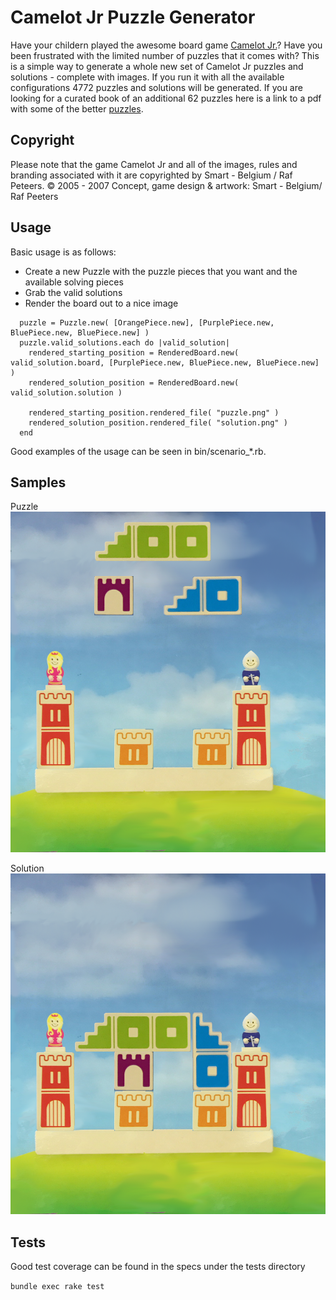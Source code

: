 # Camelot Jr Puzzle Generator

Have your childern played the awesome board game [Camelot Jr.](http://www.smartgames.eu/en/smartgames/camelot-jr)?  Have you been frustrated with the limited number of puzzles that it comes with?  This is a simple way to generate a whole new set of Camelot Jr puzzles and solutions - complete with images.  If you run it with all the available configurations 4772 puzzles and solutions will be generated.  If you are looking for a curated book of an additional 62 puzzles here is a link to a pdf with some of the better [puzzles](../master/solutions/the-hard-puzzles.pdf).

## Copyright
Please note that the game Camelot Jr and all of the images, rules and branding associated with it are copyrighted by Smart - Belgium / Raf Peteers. 
© 2005 - 2007 Concept, game design & artwork: Smart - Belgium/ Raf Peeters

## Usage

Basic usage is as follows:
* Create a new Puzzle with the puzzle pieces that you want and the available solving pieces
* Grab the valid solutions
* Render the board out to a nice image

```
  puzzle = Puzzle.new( [OrangePiece.new], [PurplePiece.new, BluePiece.new, BluePiece.new] )
  puzzle.valid_solutions.each do |valid_solution|
    rendered_starting_position = RenderedBoard.new( valid_solution.board, [PurplePiece.new, BluePiece.new, BluePiece.new] )
    rendered_solution_position = RenderedBoard.new( valid_solution.solution )

    rendered_starting_position.rendered_file( "puzzle.png" )
    rendered_solution_position.rendered_file( "solution.png" )
  end                                         
```

Good examples of the usage can be seen in bin/scenario_*.rb.

## Samples

Puzzle
![Puzzle](/solutions/final_list/_puzzle_1733.scenario4.png?raw=true "Puzzle")

Solution
![Solution](/solutions/final_list/solution_1733.scenario4.png?raw=true "Solution")

## Tests
Good test coverage can be found in the specs under the tests directory

```bundle exec rake test```
